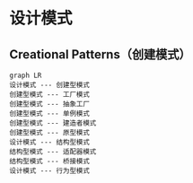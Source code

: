 # 设计模式

## Creational Patterns（创建模式）

```mermaid
graph LR
设计模式 --- 创建型模式
创建型模式 --- 工厂模式
创建型模式 --- 抽象工厂
创建型模式 --- 单例模式
创建型模式 --- 建造者模式
创建型模式 --- 原型模式
设计模式 --- 结构型模式
结构型模式 --- 适配器模式
结构型模式 --- 桥接模式
设计模式 --- 行为型模式


```